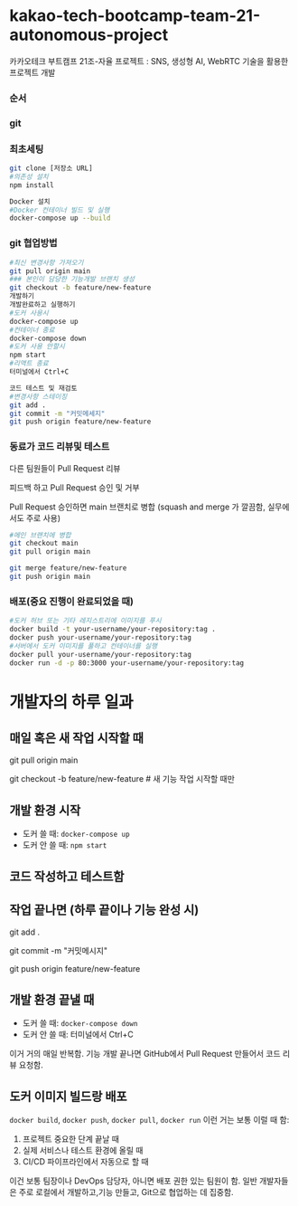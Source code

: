 # kakao-tech-bootcamp-team-21-autonomous-project
카카오테크 부트캠프 21조-자율 프로젝트 : SNS, 생성형 AI, WebRTC 기술을 활용한 프로젝트 개발


### 순서
### git
### 최초세팅

```bash
git clone [저장소 URL]
#의존성 설치
npm install

Docker 설치
#Docker 컨테이너 빌드 및 실행
docker-compose up --build
```


### git 협업방법
```bash
#최신 변경사항 가져오기
git pull origin main
### 본인이 담당한 기능개발 브랜치 생성
git checkout -b feature/new-feature
개발하기
개발완료하고 실행하기
#도커 사용시
docker-compose up
#컨테이너 종료
docker-compose down
#도커 사용 안할시
npm start
#리액트 종료
터미널에서 Ctrl+C

코드 테스트 및 재검토
#변경사항 스테이징
git add .
git commit -m "커밋메세지"
git push origin feature/new-feature


```
### 동료가 코드 리뷰및 테스트
다른 팀원들이 Pull Request 리뷰

피드백 하고 Pull Request 승인 및 거부

Pull Request 승인하면 main 브랜치로 병합 (squash and merge 가 깔끔함, 실무에서도 주로 사용)



```bash
#메인 브랜치에 병합
git checkout main
git pull origin main

git merge feature/new-feature
git push origin main
```
### 배포(중요 진행이 완료되었을 때)
```bash
#도커 허브 또는 기타 레지스트리에 이미지를 푸시
docker build -t your-username/your-repository:tag .
docker push your-username/your-repository:tag
#서버에서 도커 이미지를 풀하고 컨테이너를 실행
docker pull your-username/your-repository:tag
docker run -d -p 80:3000 your-username/your-repository:tag

```

# 개발자의 하루 일과

## 매일 혹은 새 작업 시작할 때
git pull origin main

git checkout -b feature/new-feature  # 새 기능 작업 시작할 때만


## 개발 환경 시작
- 도커 쓸 때: `docker-compose up`
- 도커 안 쓸 때: `npm start`

## 코드 작성하고 테스트함

## 작업 끝나면 (하루 끝이나 기능 완성 시)
git add .

git commit -m "커밋메시지"

git push origin feature/new-feature


## 개발 환경 끝낼 때
- 도커 쓸 때: `docker-compose down`
- 도커 안 쓸 때: 터미널에서 Ctrl+C

이거 거의 매일 반복함. 기능 개발 끝나면 GitHub에서 Pull Request 만들어서 코드 리뷰 요청함.

## 도커 이미지 빌드랑 배포
`docker build`, `docker push`, `docker pull`, `docker run` 이런 거는 보통 이럴 때 함:

1. 프로젝트 중요한 단계 끝날 때
2. 실제 서비스나 테스트 환경에 올릴 때
3. CI/CD 파이프라인에서 자동으로 할 때

이건 보통 팀장이나 DevOps 담당자, 아니면 배포 권한 있는 팀원이 함. 일반 개발자들은 주로 로컬에서 개발하고,기능 만들고, Git으로 협업하는 데 집중함.
